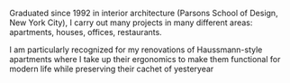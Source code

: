 Graduated since 1992 in interior architecture (Parsons School of Design, New York City), I carry out many projects in many different areas: apartments, houses, offices, restaurants.

I am particularly recognized for my renovations of Haussmann-style apartments where I take up their ergonomics to make them functional for modern life while preserving their cachet of yesteryear